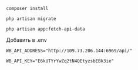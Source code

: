```
composer install
```
```
php artisan migrate
```
```
php artisan app:fetch-api-data
```

Добавить в .env
```
WB_API_ADDRESS="http://109.73.206.144:6969/api/"
```
```
WB_API_KEY="E6kUTYrYwZq2tN4QEtyzsbEBk3ie"
```
